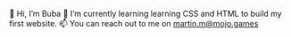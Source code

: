 👋 Hi, I’m Buba
🌱 I’m currently learning learning CSS and HTML to build my first website. 
📫 You can reach out to me on martin.m@mojo.games 
